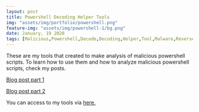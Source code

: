 ```yaml
---
layout: post
title: Powershell Decoding Helper Tools
img: "assets/img/portfolio/powershell.png"
feature-img: "assets/img/powershell-1/bg.png"
date: January, 19 2020
tags: [Malicious,Powershell,Decode,Decoding,Helper,Tool,Malware,Reverse]
---
```


These are my tools that created to make analysis of malicious powershell scripts. To learn how to use them and how to analyze malicious powershell scripts, check my posts. 

[Blog post part 1][p1]


[Blog post part 2][p2]

You can access to my tools via [here.][repo]

[p1]: https://batuhankutluca.github.io/2020/01/19/powershell-series-3-mavi-takim-icin-zararli-powershell-script-analizi-part1.html
[p2]: https://batuhankutluca.github.io/2020/03/09/powershell-series-4-mavi-takim-icin-zararli-powershell-script-analizi-part2.html
[repo]: https://github.com/batuhankutluca/Powershell-Decoding-Helper-Tools